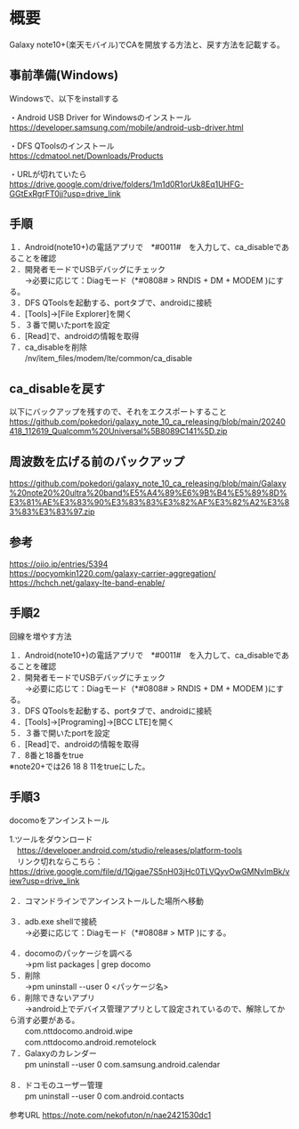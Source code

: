 # 概要
Galaxy note10+(楽天モバイル)でCAを開放する方法と、戻す方法を記載する。

## 事前準備(Windows)
Windowsで、以下をinstallする

・Android USB Driver for Windowsのインストール<br>
https://developer.samsung.com/mobile/android-usb-driver.html


・DFS QToolsのインストール<br>
https://cdmatool.net/Downloads/Products

・URLが切れていたら
https://drive.google.com/drive/folders/1m1d0R1orUk8Eq1UHFG-GGtExRgrFT0jj?usp=drive_link

## 手順

１．Android(note10+)の電話アプリで　\*#0011#　を入力して、ca_disableであることを確認<br>
２．開発者モードでUSBデバッグにチェック<br>
　　→必要に応じて：Diagモード（\*#0808# > RNDIS + DM + MODEM )にする。<br>
３．DFS QToolsを起動する、portタブで、androidに接続<br>
４．[Tools]→[File Explorer]を開く<br>
５．３番で開いたportを設定<br>
６．[Read]で、androidの情報を取得<br>
７．ca_disableを削除<br>
　　/nv/item_files/modem/lte/common/ca_disable

## ca_disableを戻す

以下にバックアップを残すので、それをエクスポートすること<br>
https://github.com/pokedori/galaxy_note_10_ca_releasing/blob/main/20240418_112619_Qualcomm%20Universal%5B8089C141%5D.zip

## 周波数を広げる前のバックアップ
https://github.com/pokedori/galaxy_note_10_ca_releasing/blob/main/Galaxy%20note20%20ultra%20band%E5%A4%89%E6%9B%B4%E5%89%8D%E3%81%AE%E3%83%90%E3%83%83%E3%82%AF%E3%82%A2%E3%83%83%E3%83%97.zip

## 参考

https://oiio.jp/entries/5394<br>
https://pocyomkin1220.com/galaxy-carrier-aggregation/<br>
https://hchch.net/galaxy-lte-band-enable/





## 手順2

回線を増やす方法

１．Android(note10+)の電話アプリで　\*#0011#　を入力して、ca_disableであることを確認<br>
２．開発者モードでUSBデバッグにチェック<br>
　　→必要に応じて：Diagモード（\*#0808# > RNDIS + DM + MODEM )にする。<br>
３．DFS QToolsを起動する、portタブで、androidに接続<br>
４．[Tools]→[Programing]→[BCC LTE]を開く<br>
５．３番で開いたportを設定<br>
６．[Read]で、androidの情報を取得<br>
７．8番と18番をtrue<br>
※note20+では26 18 8 11をtrueにした。<br>


## 手順3

docomoをアンインストール<br>



1.ツールをダウンロード<br>
　https://developer.android.com/studio/releases/platform-tools<br>
　リンク切れならこちら：https://drive.google.com/file/d/1Qjgae7S5nH03jHc0TLVQyvOwGMNvlmBk/view?usp=drive_link<br>
<br>
２．コマンドラインでアンインストールした場所へ移動<br>
<br>
３．adb.exe shellで接続<br>
　　→必要に応じて：Diagモード（\*#0808# > MTP )にする。<br>
<br>
４．docomoのパッケージを調べる<br>
　　→pm list packages | grep docomo<br>
５．削除<br>
　　→pm uninstall --user 0 <パッケージ名><br>
６．削除できないアプリ<br>
　　→android上でデバイス管理アプリとして設定されているので、解除してから消す必要がある。<br>
　　com.nttdocomo.android.wipe<br>
　　com.nttdocomo.android.remotelock<br>
７．Galaxyのカレンダー<br>
　　pm uninstall --user 0 com.samsung.android.calendar<br>
<br>
８．ドコモのユーザー管理<br>
　　pm uninstall --user 0 com.android.contacts<br>

参考URL
https://note.com/nekofuton/n/nae2421530dc1
